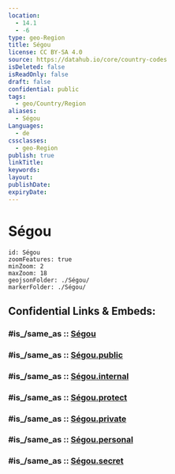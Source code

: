 ```yaml
---
location:
  - 14.1
  - -6
type: geo-Region
title: Ségou
license: CC BY-SA 4.0
source: https://datahub.io/core/country-codes
isDeleted: false
isReadOnly: false
draft: false
confidential: public
tags:
  - geo/Country/Region
aliases:
  - Ségou
Languages:
  - de
cssclasses:
  - geo-Region
publish: true
linkTitle:
keywords:
layout:
publishDate:
expiryDate:
---
```


# Ségou

```leaflet
id: Ségou
zoomFeatures: true 
minZoom: 2 
maxZoom: 18
geojsonFolder: ./Ségou/
markerFolder: ./Ségou/
```


## Confidential Links & Embeds: 

### #is_/same_as :: [Ségou](/_Standards/Earth/Continent/Africa/Africa~West/Mali/Regions~Mali/Ségou.md) 

### #is_/same_as :: [Ségou.public](/_public/Earth/Continent/Africa/Africa~West/Mali/Regions~Mali/Ségou.public.md) 

### #is_/same_as :: [Ségou.internal](/_internal/Earth/Continent/Africa/Africa~West/Mali/Regions~Mali/Ségou.internal.md) 

### #is_/same_as :: [Ségou.protect](/_protect/Earth/Continent/Africa/Africa~West/Mali/Regions~Mali/Ségou.protect.md) 

### #is_/same_as :: [Ségou.private](/_private/Earth/Continent/Africa/Africa~West/Mali/Regions~Mali/Ségou.private.md) 

### #is_/same_as :: [Ségou.personal](/_personal/Earth/Continent/Africa/Africa~West/Mali/Regions~Mali/Ségou.personal.md) 

### #is_/same_as :: [Ségou.secret](/_secret/Earth/Continent/Africa/Africa~West/Mali/Regions~Mali/Ségou.secret.md)

